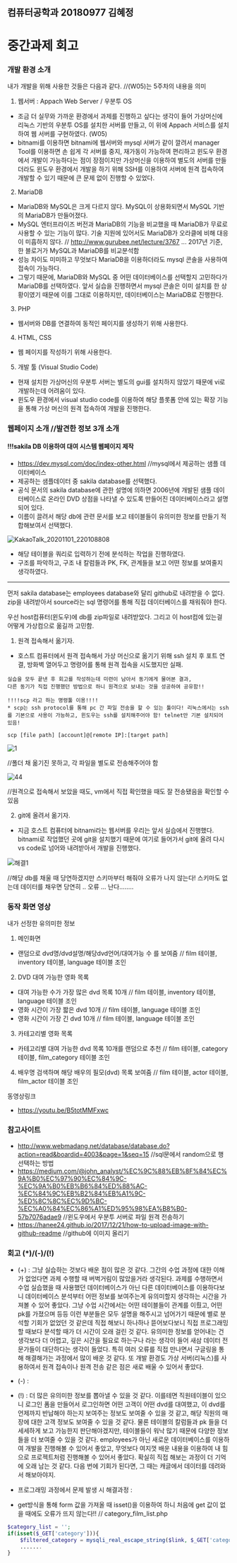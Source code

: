 ## 컴퓨터공학과 20180977 김혜정

# 중간과제 회고

### 개발 환경 소개
내가 개발을 위해 사용한 것들은 다음과 같다.
//(W05)는 5주차의 내용을 의미

1. 웹서버 : Appach Web Server / 우분투 OS 
- 조금 더 실무와 가까운 환경에서 과제를 진행하고 싶다는 생각이 들어 가상머신에 리눅스 기반의 우분투 OS를 설치한 서버를 만들고, 이 위에 Appach 서비스를 설치하여 웹 서버를 구현하였다. (W05)
- bitnami를 이용하면 bitnami에 웹서버와 mysql 서버가 같이 깔려서 manager Tool를 이용하면 손 쉽게 각 서버를 중지, 재가동이 가능하여 편리하고 윈도우 환경에서 개발이 가능하다는 점이 장점이지만 가상머신을 이용하여 별도의 서버를 만들더라도 윈도우 환경에서 개발을 하기 위해 SSH를 이용하여 서버에 원격 접속하여 개발할 수 있기 때문에 큰 문제 없이 진행할 수 있었다.

2. MariaDB
- MariaDB와 MySQL은 크게 다르지 않다. MySQL이 상용화되면서 MySQL 기반의 MariaDB가 만들어졌다. 
- MySQL 엔터프라이즈 버전과 MariaDB의 기능을 비교했을 때 MariaDB가 무료로 사용할 수 있는 기능이 많다.
기술 지원에 있어서도 MariaDB가 오라클에 비해 대응이 미흡하지 않다.
// http://www.gurubee.net/lecture/3767  ... 2017년 기준, 한 블로거가 MySQL과 MariaDB를 비교분석함
- 성능 차이도 미미하고 무엇보다 MariaDB을 이용하더라도 mysql 콘솔을 사용하여 접속이 가능하다.
- 그렇기 때문에, MariaDB와 MySQL 중 어떤 데이터베이스를 선택할지 고민하다가 MariaDB를 선택하였다. 앞서 실습을 진행하면서 mysql 콘솔은 이미 설치를 한 상황이였기 때문에 이를 그대로 이용하지만, 데이터베이스는 MariaDB로 진행한다.

3. PHP
- 웹서버와 DB를 연결하여 동적인 페이지를 생성하기 위해 사용한다.

4. HTML, CSS
- 웹 페이지를 작성하기 위해 사용한다. 

5. 개발 툴 (Visual Studio Code)
- 현재 설치한 가상머신의 우분투 서버는 별도의 gui를 설치하지 않았기 때문에 vi로 개발하는데 어려움이 있다.
- 윈도우 환경에서 visual studio code를 이용하여 해당 플롯폼 안에 있는 확장 기능을 통해 가상 머신의 원격 접속하여 개발을 진행한다.

### 웹페이지 소개 //발견한 정보 3개 소개

#### !!!sakila DB 이용하여 대여 시스템 웹페이지 제작
- https://dev.mysql.com/doc/index-other.html //mysql에서 제공하는 샘플 데이터베이스 
- 제공하는 샘플데이터 중 sakila database를 선택했다. 
- 공식 문서의 sakila database에 관한 설명에 의하면 2006년에 개발된 샘플 데이터베이스로 온라인 DVD 상점을 나타낼 수 있도록 만들어진 데이터베이스라고 설명되어 있다. 
- 이름이 끌려서 해당 db에 관련 문서를 보고 테이블들이 유의미한 정보를 만들기 적합해보여서 선택했다.

![KakaoTalk_20201101_220108808](https://user-images.githubusercontent.com/68772751/97805652-d7714c80-1c9a-11eb-8415-ce85858957c7.jpg)

- 해당 테이블을 쿼리로 입력하기 전에 분석하는 작업을 진행하였다. 
- 구조를 파악하고, 구조 내 칼럼들과 PK, FK, 관계들을 보고 어떤 정보를 보여줄지 생각하였다.
------
먼저 sakila database는 employees database와 달리 github로 내려받을 수 없다. zip을 내려받아서 source라는 sql 명령어를 통해 직접 데이터베이스를 채워줘야 한다. 

우선 host컴퓨터(윈도우)에 db를 zip파일로 내려받았다. 그리고 이 host컴에 있는걸 어떻게 가상컴으로 옮길까 고민함.

1. 원격 접속해서 옮기자.
- 호스트 컴퓨터에서 원격 접속해서 가상 머신으로 옮기기 위해 ssh 설치 후 포트 연결, 방화벽 열어두고 명령어를 통해 원격 접속을 시도했지만 실패.
```
실습을 모두 끝낸 후 회고를 작성하는데 미련이 남아서 동기에게 물어본 결과, 
다른 동기가 직접 진행했던 방법으로 하니 원격으로 보내는 것을 성공하여 공유함!!

!!!!scp 라고 하는 명령툴 이용!!!!
* scp는 ssh protocol를 통해 pc 간 파일 전송을 할 수 있는 툴이다! 리눅스에서는 ssh를 기본으로 사용이 가능하고, 윈도우는 ssh를 설치해주어야 함! telnet만 기본 설치되어 있음!

scp [file path] [account]@[remote IP]:[target path]
```
![1](https://user-images.githubusercontent.com/68772751/97805975-ad208e80-1c9c-11eb-80ca-7f832d62f792.JPG)

//폴더 채 옮기진 못하고, 각 파일을 별도로 전송해주어야 함

![44](https://user-images.githubusercontent.com/68772751/97806007-dc370000-1c9c-11eb-9ec4-8d23bb4d7c85.JPG)

//원격으로 접속해서 보았을 때도, vm에서 직접 확인했을 때도 잘 전송됐음을 확인할 수 있음

2. git에 올려서 옮기자. 
- 지금 호스트 컴퓨터에 bitnami라는 웹서버를 우리는 앞서 실습에서 진행했다. bitnami로 작업했던 곳에 git을 설치했기 때문에 여기로 들어가서 git에 올려 다시 vs code로 넘어와 내려받아서 개발을 진행했다.

![해결1](https://user-images.githubusercontent.com/68772751/97806063-186a6080-1c9d-11eb-8f2f-316b9d812001.JPG)

//해당 db를 채울 때 당연하겠지만 스키마부터 해줘야 오류가 나지 않는다! 스키마도 없는데 데이터를 채우면 당연히 .. 오류 ... 난다........

### 동작 화면 영상
내가 선정한 유의미한 정보
1. 메인화면
- 랜덤으로 dvd명/dvd설명/해당dvd언어/대여가능 수 를 보여줌
  // film 테이블, inventory 테이블, language 테이블 조인
2. DVD 대여 가능한 영화 목록
- 대여 가능한 수가 가장 많은 dvd 목록 10개
  // film 테이블, inventory 테이블, language 테이블 조인
- 영화 시간이 가장 짧은 dvd 10개
  // film 테이블, language 테이블 조인
- 영화 시간이 가장 긴 dvd 10개
  // film 테이블, language 테이블 조인
3. 카테고리별 영화 목록
- 카테고리별 대여 가능한 dvd 목록 10개를 랜덤으로 추천
  // film 테이블, category 테이블, film_category 테이블 조인
4. 배우명 검색하며 해당 배우의 필모(dvd) 목록 보여줌
  // film 테이블, actor 테이블, film_actor 테이블 조인

동영상링크
- https://youtu.be/B5totMMFxwc

### 참고사이트
- http://www.webmadang.net/database/database.do?action=read&boardid=4003&page=1&seq=15 //sql문에서 random으로 행 선택하는 방법
- https://medium.com/@john_analyst/%EC%9C%88%EB%8F%84%EC%9A%B0%EC%97%90%EC%84%9C-%EC%9A%B0%EB%B6%84%ED%88%AC-%EC%84%9C%EB%B2%84%EB%A1%9C-%ED%8C%8C%EC%9D%BC-%EC%A0%84%EC%86%A1%ED%95%98%EA%B8%B0-57b7076adae9 //윈도우에서 우분투 서버로 파일 원격 전송하기
- https://hanee24.github.io/2017/12/21/how-to-upload-image-with-github-readme //github에 이미지 올리기

### 회고 (*)/(-)/(!)

* (+) : 그냥 실습하는 것보다 배운 점이 많은 것 같다. 그간의 수업 과정에 대한 이해가 없었다면 과제 수행할 때 버벅거림이 많았을거라 생각된다. 과제를 수행하면서 수업 실습했을 때 사용했던 데이터베이스가 아닌 다른 데이터베이스를 이용하다보니 데이터베이스 분석부터 어떤 정보를 보여주는게 유의미할지 생각하는 시간을 가져볼 수 있어 좋았다. 그냥 수업 시간에서는 어떤 테이블들이 관계를 이뤘고, 어떤 pk를 가졌으며 등등 이런 부분들은 모두 설명을 해주시고 넘어가기 때문에 별로 분석할 기회가 없었던 것 같은데 직접 해보니 하나하나 뜯어보다보니 직접 프로그래밍할 때보다 분석할 때가 더 시간이 오래 걸린 것 같다. 유의미한 정보를 얻어내는 건 생각보다 더 어렵고, 깊은 시간을 필요로 하는구나 라는 생각이 들어 새삼 데이터 전문가들이 대단하다는 생각이 들었다. 특히 여러 오류를 직접 만나면서 구글링을 통해 해결해가는 과정에서 많이 배운 것 같다. 또 개발 환경도 가상 서버(리눅스)를 사용하여서 원격 접속이나 원격 전송 같은 점은 새로 배울 수 있어서 좋았다. 
* (-) : 
* (!) : 더 많은 유의미한 정보를 뽑아낼 수 있을 것 같다. 이를테면 직원테이블이 있으니 로그인 폼을 만들어서 로그인하면 어떤 고객이 어떤 dvd를 대여했고, 이 dvd를 언제까지 반납해야 하는지 보여주는 정보도 보여줄 수 있을 것 같고, 해당 직원의 매장에 대한 고객 정보도 보여줄 수 있을 것 같다. 물론 테이블의 칼럼들과 pk 들을 더 세세하게 보고 가능한지 판단해야겠지만, 테이블들이 워낙 많기 때문에 다양한 정보들을 더 보여줄 수 있을 것 같다. employees가 아닌 새로운 데이터베이스를 이용하여 개발을 진행해볼 수 있어서 좋았고, 무엇보다 여지껏 배운 내용을 이용하여 내 힘으로 프로젝트처럼 진행해볼 수 있어서 좋았다. 확실히 직접 해보는 과정이 더 기억에 오래 남는 것 같다.
다음 번에 기회가 된다면, 그 때는 캐글에서 데이터를 데려와서 해보아야지.

* 프로그래밍 과정에서 문제 발생 시 해결과정 : 
- get방식을 통해 form 값을 가져올 때 isset()을 이용하여 하니 처음에 get 값이 없을 때에도 오류가 뜨지 않는다!! 
// category_film_list.php
```php
$category_list = '';
if(isset($_GET['category'])){
    $filtered_category = mysqli_real_escape_string($link, $_GET['category']);
    .......
}
```
